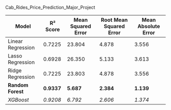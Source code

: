 Cab_Rides_Price_Prediction_Major_Project



|     **Model**     |**R² Score** |**Mean Squared Error**| **Root Mean Squared Error** | **Mean Absolute Error** |
|-------------------|-------------|----------------------|-----------------------------|-------------------------|
| Linear Regression |   0.7225    |       23.804         |           4.878             |          3.556          |
| Lasso Regression  |   0.6928    |       26.350         |           5.133             |          3.613          |
| Ridge Regression  |   0.7225    |       23.803         |           4.878             |          3.556          |
| **Random Forest** |  **0.9337** |     **5.687**        |         **2.384**           |        **1.139**        |
|     _XGBoost_     |   _0.9208_  |       _6.792_        |           _2.606_           |          _1.374_        | 

